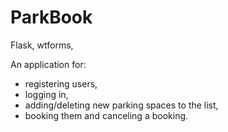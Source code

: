 # ParkBook

Flask, wtforms,

An application for:
- registering users, 
- logging in,
- adding/deleting new parking spaces to the list,
- booking them and canceling a booking.
